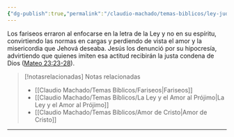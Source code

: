 ```yaml
---
{"dg-publish":true,"permalink":"/claudio-machado/temas-biblicos/ley-judia-y-los-fariseos/","title":"Ley judía y los Fariseos","tags":["Soberanía","Ley","principios","fariseos"]}
---
```


Los fariseos erraron al enfocarse en la letra de la Ley y no en su espíritu, convirtiendo las normas en cargas y perdiendo de vista el amor y la misericordia que Jehová deseaba. Jesús los denunció por su hipocresía, advirtiendo que quienes imiten esa actitud recibirán la justa condena de Dios ([Mateo 23:23-28](https://wol.jw.org/es/wol/b/r4/lp-s/nwtsty/40/23#v=40:23:23-40:23:28)).  


> [!notasrelacionadas] Notas relacionadas
> - [[Claudio Machado/Temas Bíblicos/Fariseos\|Fariseos]]
> - [[Claudio Machado/Temas Bíblicos/La Ley y el Amor al Prójimo\|La Ley y el Amor al Prójimo]]
> - [[Claudio Machado/Temas Bíblicos/Amor de Cristo\|Amor de Cristo]]



---

